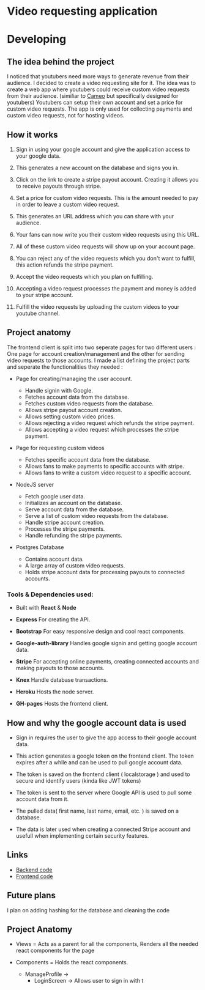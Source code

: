 
# Video requesting application

# Developing

## The idea behind the project

I noticed that youtubers need more ways to generate revenue from their audience. I decided to create a video requesting site for it. The idea was to create a web app where youtubers could receive custom video requests from their audience. (similiar to [Cameo](https://www.cameo.com) but specifically designed for youtubers) Youtubers can setup their own account and set a price for custom video requests. The app is only used for collecting payments and custom video requests, not for hosting videos.

## How it works

1. Sign in using your google account and give the application access to your google data. 

2. This generates a new account on the database and signs you in.

3. Click on the link to create a stripe payout account. Creating it allows you to receive payouts through stripe.

4. Set a price for custom video requests. This is the amount needed to pay in order to leave a custom video request.

5. This generates an URL address which you can share with your audience.
 
6. Your fans can now write you their custom video requests using this URL.

7. All of these custom video requests will show up on your account page.

8. You can reject any of the video requests which you don't want to fulfill, this action refunds the stripe payment.

9. Accept the video requests which you plan on fulfilling.

10. Accepting a video request processes the payment and money is added to your stripe account.

11. Fulfill the video requests by uploading the custom videos to your youtube channel.


## Project anatomy

The frontend client is split into two seperate pages for two different users : One page for account creation/management and the other for sending video requests to those accounts. I made a list defining the project parts and seperate the functionalities they needed :

- Page for creating/managing the user account. 
    - Handle signin with Google.
    - Fetches account data from the database.
    - Fetches custom video requests from the database.
    - Allows stripe payout account creation.
    - Allows setting custom video prices.
    - Allows rejecting a video request which refunds the stripe payment.
    - Allows accepting a video request which processes the stripe payment.
    

- Page for requesting custom videos
    - Fetches specific account data from the database.
    - Allows fans to make payments to specific accounts with stripe.
    - Allows fans to write a custom video request to a specific account.


- NodeJS server
    - Fetch google user data.
    - Initializes an account on the database.
    - Serve account data from the database.
    - Serve a list of custom video requests from the database.
    - Handle stripe account creation.
    - Processes the stripe payments.
    - Handle refunding the stripe payments.


- Postgres Database
    - Contains account data.
    - A large array of custom video requests.
    - Holds stripe account data for processing payouts to connected accounts.


 ### Tools & Dependencies used: 

- Built with **React** & **Node**

- **Express** For creating the API.

- **Bootstrap** For easy responsive design and cool react components.

- **Google-auth-library** Handles google signin and getting google account data.

- **Stripe** For accepting online payments, creating connected accounts and making payouts to those accounts.

- **Knex** Handle database transactions.

- **Heroku** Hosts the node server.

- **GH-pages** Hosts the frontend client.



## How and why the google account data is used

- Sign in requires the user to give the app access to their google account data. 

- This action generates a google token on the frontend client. The token expires after a while and can be used to pull google account data.

- The token is saved on the frontend client ( localstorage ) and used to secure and identify users (kinda like JWT tokens) 

- The token is sent to the server where Google API is used to pull some account data from it.

- The pulled data( first name, last name, email, etc. ) is saved on a database. 

- The data is later used when creating a connected Stripe account and usefull when implementing certain security features.


## Links

- [Backend code](https://github.com/Jupemon/Video-Requester-Backend)
- [Frontend code](https://github.com/Jupemon/video-requester)


## Future plans

I plan on adding hashing for the database and cleaning the code





## Project Anatomy

- Views = Acts as a parent for all the components, Renders all the needed react components for the page

- Components = Holds the react components.
    - ManageProfile -> 
        - LoginScreen -> Allows user to sign in with t